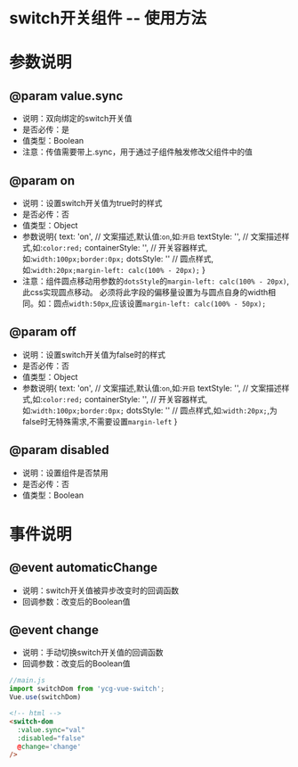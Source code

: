 # switch开关组件 -- 使用方法

# 参数说明
## @param value.sync
* 说明：双向绑定的switch开关值
* 是否必传：是
* 值类型：Boolean
* 注意：传值需要带上.sync，用于通过子组件触发修改父组件中的值

## @param on
* 说明：设置switch开关值为true时的样式
* 是否必传：否
* 值类型：Object
* 参数说明{
  text: 'on',         // 文案描述,默认值:`on`,如:`开启`
  textStyle: '',      // 文案描述样式,如:`color:red;`
  containerStyle: '', // 开关容器样式,如:`width:100px;border:0px;`
  dotsStyle: ''       // 圆点样式,如:`width:20px;margin-left: calc(100% - 20px);`
}
* 注意：组件圆点移动用参数的`dotsStyle`的`margin-left: calc(100% - 20px)`,此css实现圆点移动。 必须将此字段的偏移量设置为与圆点自身的width相同。如：圆点`width:50px`,应该设置`margin-left: calc(100% - 50px);`

## @param off
* 说明：设置switch开关值为false时的样式
* 是否必传：否
* 值类型：Object
* 参数说明{
  text: 'on',         // 文案描述,默认值:`on`,如:`开启`
  textStyle: '',      // 文案描述样式,如:`color:red;`
  containerStyle: '', // 开关容器样式,如:`width:100px;border:0px;`
  dotsStyle: ''       // 圆点样式,如:`width:20px;`,为false时无特殊需求,不需要设置`margin-left`
}

## @param disabled
* 说明：设置组件是否禁用
* 是否必传：否
* 值类型：Boolean

# 事件说明
## @event automaticChange
* 说明：switch开关值被异步改变时的回调函数
* 回调参数：改变后的Boolean值

## @event change
* 说明：手动切换switch开关值的回调函数
* 回调参数：改变后的Boolean值

```js
//main.js
import switchDom from 'ycg-vue-switch';
Vue.use(switchDom)
```
```html
<!-- html -->
<switch-dom
  :value.sync="val"
  :disabled="false"
  @change='change'
/>
```